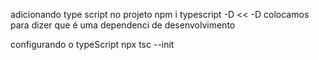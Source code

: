 adicionando type script no projeto
npm i typescript -D  << -D colocamos para dizer que é uma dependenci de desenvolvimento

configurando o typeScript
npx tsc --init
